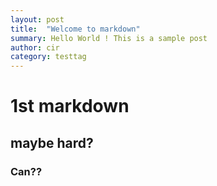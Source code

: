 ```yaml
---
layout: post
title:  "Welcome to markdown"
summary: Hello World ! This is a sample post
author: cir
category: testtag
---
```

# 1st markdown

## maybe hard?

### Can??
